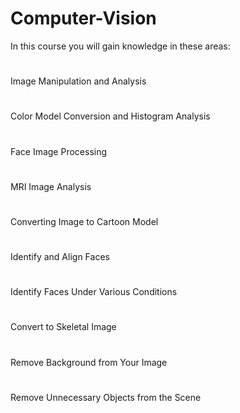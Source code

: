 # Computer-Vision

In this course you will gain knowledge in these areas:
#
Image Manipulation and Analysis
#
Color Model Conversion and Histogram Analysis
#
Face Image Processing
#
MRI Image Analysis
#
Converting Image to Cartoon Model
#
Identify and Align Faces
#
Identify Faces Under Various Conditions
#
Convert to Skeletal Image
#
Remove Background from Your Image
#
Remove Unnecessary Objects from the Scene
